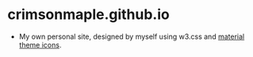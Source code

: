 # crimsonmaple.github.io

* My own personal site, designed by myself using w3.css and [material theme icons](material.io).
